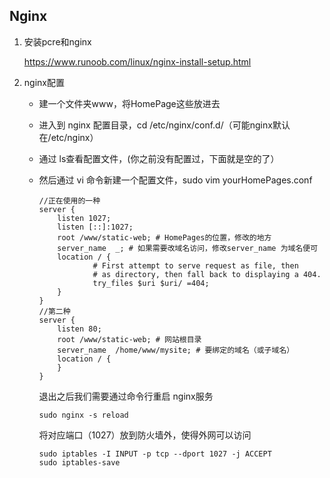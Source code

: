 ## Nginx

1. 安装pcre和nginx

   https://www.runoob.com/linux/nginx-install-setup.html

2. nginx配置

   - 建一个文件夹www，将HomePage这些放进去

   - 进入到 nginx 配置目录，cd /etc/nginx/conf.d/（可能nginx默认在/etc/nginx）

   - 通过 ls查看配置文件，(你之前没有配置过，下面就是空的了）

   - 然后通过 vi 命令新建一个配置文件，sudo vim yourHomePages.conf

     ```
     //正在使用的一种
     server {
         listen 1027;
         listen [::]:1027;
         root /www/static-web; # HomePages的位置，修改的地方
         server_name  _; # 如果需要改域名访问，修改server_name 为域名便可
         location / {
                 # First attempt to serve request as file, then
                 # as directory, then fall back to displaying a 404.
                 try_files $uri $uri/ =404;
         }
     }
     //第二种
     server {
         listen 80;
         root /www/static-web; # 网站根目录
         server_name  /home/www/mysite; # 要绑定的域名（或子域名）
         location / {
         }
     }
     ```

     退出之后我们需要通过命令行重启 nginx服务

     ```
     sudo nginx -s reload
     ```

     将对应端口（1027）放到防火墙外，使得外网可以访问

     

     ```
     sudo iptables -I INPUT -p tcp --dport 1027 -j ACCEPT
     sudo iptables-save
     ```

     